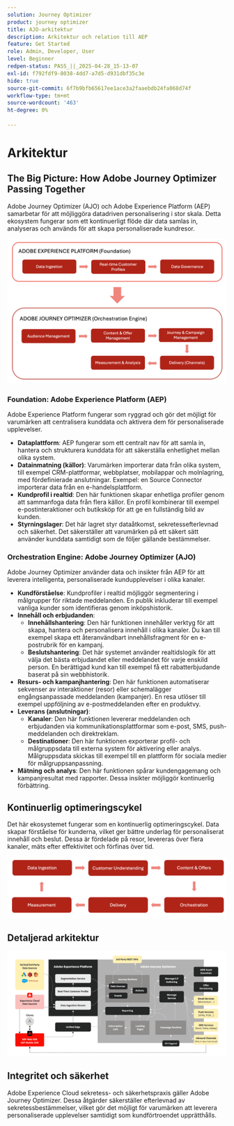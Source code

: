 ```yaml
---
solution: Journey Optimizer
product: journey optimizer
title: AJO-arkitektur
description: Arkitektur och relation till AEP
feature: Get Started
role: Admin, Developer, User
level: Beginner
redpen-status: PASS_||_2025-04-28_15-13-07
exl-id: f792fdf9-8038-4dd7-a7d5-d931dbf35c3e
hide: true
source-git-commit: 6f7b9bfb65617ee1ace3a2faaebdb24fa068d74f
workflow-type: tm+mt
source-wordcount: '463'
ht-degree: 0%

---
```


# Arkitektur

## The Big Picture: How Adobe Journey Optimizer Passing Together

Adobe Journey Optimizer (AJO) och Adobe Experience Platform (AEP) samarbetar för att möjliggöra datadriven personalisering i stor skala. Detta ekosystem fungerar som ett kontinuerligt flöde där data samlas in, analyseras och används för att skapa personaliserade kundresor.

![](../assets/do-not-localize/get-started-big-picture.png)


### Foundation: Adobe Experience Platform (AEP)

Adobe Experience Platform fungerar som ryggrad och gör det möjligt för varumärken att centralisera kunddata och aktivera dem för personaliserade upplevelser.

- **Dataplattform**: AEP fungerar som ett centralt nav för att samla in, hantera och strukturera kunddata för att säkerställa enhetlighet mellan olika system.
- **Datainmatning (källor)**: Varumärken importerar data från olika system, till exempel CRM-plattformar, webbplatser, mobilappar och molnlagring, med fördefinierade anslutningar. Exempel: en Source Connector importerar data från en e-handelsplattform.
- **Kundprofil i realtid**: Den här funktionen skapar enhetliga profiler genom att sammanfoga data från flera källor. En profil kombinerar till exempel e-postinteraktioner och butiksköp för att ge en fullständig bild av kunden.
- **Styrningslager**: Det här lagret styr dataåtkomst, sekretessefterlevnad och säkerhet. Det säkerställer att varumärken på ett säkert sätt använder kunddata samtidigt som de följer gällande bestämmelser.

### Orchestration Engine: Adobe Journey Optimizer (AJO)

Adobe Journey Optimizer använder data och insikter från AEP för att leverera intelligenta, personaliserade kundupplevelser i olika kanaler.

- **Kundförståelse**: Kundprofiler i realtid möjliggör segmentering i målgrupper för riktade meddelanden. En publik inkluderar till exempel vanliga kunder som identifieras genom inköpshistorik.
- **Innehåll och erbjudanden**:
   - **Innehållshantering**: Den här funktionen innehåller verktyg för att skapa, hantera och personalisera innehåll i olika kanaler. Du kan till exempel skapa ett återanvändbart innehållsfragment för en e-postrubrik för en kampanj.
   - **Beslutshantering**: Det här systemet använder realtidslogik för att välja det bästa erbjudandet eller meddelandet för varje enskild person. En berättigad kund kan till exempel få ett rabatterbjudande baserat på sin webbhistorik.
- **Resurs- och kampanjhantering**: Den här funktionen automatiserar sekvenser av interaktioner (resor) eller schemalägger engångsanpassade meddelanden (kampanjer). En resa utlöser till exempel uppföljning av e-postmeddelanden efter en produktvy.
- **Leverans (anslutningar)**:
   - **Kanaler**: Den här funktionen levererar meddelanden och erbjudanden via kommunikationsplattformar som e-post, SMS, push-meddelanden och direktreklam.
   - **Destinationer**: Den här funktionen exporterar profil- och målgruppsdata till externa system för aktivering eller analys. Målgruppsdata skickas till exempel till en plattform för sociala medier för målgruppsanpassning.
- **Mätning och analys**: Den här funktionen spårar kundengagemang och kampanjresultat med rapporter. Dessa insikter möjliggör kontinuerlig förbättring.

## Kontinuerlig optimeringscykel

Det här ekosystemet fungerar som en kontinuerlig optimeringscykel. Data skapar förståelse för kunderna, vilket ger bättre underlag för personaliserat innehåll och beslut. Dessa är fördelade på resor, levereras över flera kanaler, mäts efter effektivitet och förfinas över tid.

![](../assets/do-not-localize/get-started-flow.png)

## Detaljerad arkitektur

![Adobe Journey Optimizer-arkitektur](assets/ajo-architecture.png)


## Integritet och säkerhet

Adobe Experience Cloud sekretess- och säkerhetspraxis gäller Adobe Journey Optimizer. Dessa åtgärder säkerställer efterlevnad av sekretessbestämmelser, vilket gör det möjligt för varumärken att leverera personaliserade upplevelser samtidigt som kundförtroendet upprätthålls.
